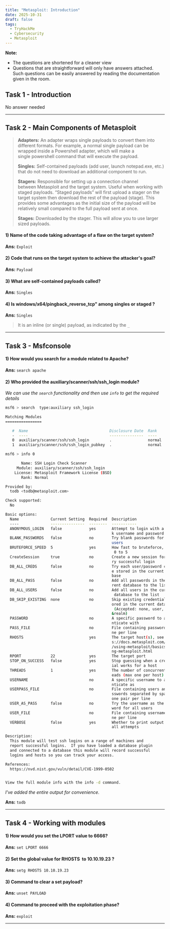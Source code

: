 ```yaml
---
title: "Metasploit: Introduction"
date: 2025-10-31
draft: false
tags:
  - TryHackMe
  - Cybersecurity
  - Metasploit
---
```

**Note:** 

- The questions are shortened for a cleaner view
- Questions that are straightforward will only have answers attached. Such questions can be easily answered by reading the documentation given in the room.

## Task  1 - Introduction

No answer needed

---

## Task  2 - Main Components of Metasploit

>  **Adapters:** An adapter wraps single payloads to convert them into different formats. For example, a normal single payload can be wrapped inside a Powershell adapter, which will make a single powershell command that will execute the payload.  
>  
>  **Singles:** Self-contained payloads (add user, launch notepad.exe, etc.) that do not need to download an additional component to run.
>  
>  **Stagers:** Responsible for setting up a connection channel between Metasploit and the target system. Useful when working with staged payloads. “Staged payloads” will first upload a stager on the target system then download the rest of the payload (stage). This provides some advantages as the initial size of the payload will be relatively small compared to the full payload sent at once.
>  
>  **Stages:** Downloaded by the stager. This will allow you to use larger sized payloads.
#### 1) Name of the code taking advantage of a flaw on the target system?

**Ans:** `Exploit`

#### 2) Code that runs on the target system to achieve the attacker's goal?

**Ans:** `Payload`

#### 3) What are self-contained payloads called?

**Ans:** `Singles`

#### 4) Is windows/x64/pingback_reverse_tcp" among singles or staged ?

**Ans:** `Singles`

> It is an inline (or single) payload, as indicated by the  `_`
---

## Task  3 - Msfconsole

#### 1) How would you search for a module related to Apache?

**Ans:** `search apache`

#### 2) Who provided the auxiliary/scanner/ssh/ssh_login module?

*We can use the `search` functionality and then use `info`  to get the required details*

```bash
msf6 > search  type:auxiliary ssh_login

Matching Modules
================

   #  Name                                    Disclosure Date  Rank    Check  Description
   -  ----                                    ---------------  ----    -----  -----------
   0  auxiliary/scanner/ssh/ssh_login         .                normal  No     SSH Login Check Scanner
   1  auxiliary/scanner/ssh/ssh_login_pubkey  .                normal  No     SSH Public Key Login Scanner
```

```bash
msf6 > info 0

       Name: SSH Login Check Scanner
     Module: auxiliary/scanner/ssh/ssh_login
    License: Metasploit Framework License (BSD)
       Rank: Normal

Provided by:
  todb <todb@metasploit.com>

Check supported:
  No

Basic options:
  Name              Current Setting  Required  Description
  ----              ---------------  --------  -----------
  ANONYMOUS_LOGIN   false            yes       Attempt to login with a blan
                                               k username and password
  BLANK_PASSWORDS   false            no        Try blank passwords for all
                                               users
  BRUTEFORCE_SPEED  5                yes       How fast to bruteforce, from
                                                0 to 5
  CreateSession     true             no        Create a new session for eve
                                               ry successful login
  DB_ALL_CREDS      false            no        Try each user/password coupl
                                               e stored in the current data
                                               base
  DB_ALL_PASS       false            no        Add all passwords in the cur
                                               rent database to the list
  DB_ALL_USERS      false            no        Add all users in the current
                                                database to the list
  DB_SKIP_EXISTING  none             no        Skip existing credentials st
                                               ored in the current database
                                                (Accepted: none, user, user
                                               &realm)
  PASSWORD                           no        A specific password to authe
                                               nticate with
  PASS_FILE                          no        File containing passwords, o
                                               ne per line
  RHOSTS                             yes       The target host(s), see http
                                               s://docs.metasploit.com/docs
                                               /using-metasploit/basics/usi
                                               ng-metasploit.html
  RPORT             22               yes       The target port
  STOP_ON_SUCCESS   false            yes       Stop guessing when a credent
                                               ial works for a host
  THREADS           1                yes       The number of concurrent thr
                                               eads (max one per host)
  USERNAME                           no        A specific username to authe
                                               nticate as
  USERPASS_FILE                      no        File containing users and pa
                                               sswords separated by space,
                                               one pair per line
  USER_AS_PASS      false            no        Try the username as the pass
                                               word for all users
  USER_FILE                          no        File containing usernames, o
                                               ne per line
  VERBOSE           false            yes       Whether to print output for
                                               all attempts

Description:
  This module will test ssh logins on a range of machines and
  report successful logins.  If you have loaded a database plugin
  and connected to a database this module will record successful
  logins and hosts so you can track your access.

References:
  https://nvd.nist.gov/vuln/detail/CVE-1999-0502


View the full module info with the info -d command.


```

*I've added the entire output for convenience.*

**Ans:** `todb`

---

## Task 4 - Working with modules

#### 1) How would you set the LPORT value to 6666?

**Ans:** `set LPORT 6666`

#### 2) Set the global value for RHOSTS  to 10.10.19.23 ?

**Ans:** `setg RHOSTS 10.10.19.23`

#### 3) Command  to clear a set payload?

**Ans:** `unset PAYLOAD`

#### 4) Command to proceed with the exploitation phase?

**Ans:** `exploit`

---
